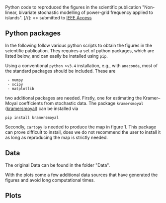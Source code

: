 
Python code to reproduced the figures in the scientific publication "Non-linear, bivariate stochastic modelling of
power-grid frequency applied to islands".
[//]: <> submitted to [IEEE Access](https://doi.org/10.1109/ACCESS.2022.3150338)

## Python packages
In the following follow various python scripts to obtain the figures in the scientific publication. They requires a set of python packages, which are listed below, and can easily be installed using `pip`.

Using a conventional `python >v3.4` installation, e.g., with `anaconda`, most of the standard packages should be included. These are

```code
 - numpy
 - scipy
 - matplotlib
```

two additional packages are needed. Firstly, one for estimating the Kramer–Moyal coefficients from stochastic data. The package `kramersmoyal` ([kramersmoyal](https://github.com/LRydin/kramersmoyal)) can be installed via


```code
pip install kramersmoyal
```

Secondly, `cartopy` is needed to produce the map in figure 1. This package can prove difficult to install, does we do not recommend the user to install it as long as reproducing the map is strictly needed.

## Data

The original Data can be found in the folder "Data".

With the plots come a few additional data sources that have generated the figures and avoid long computational times.

## Plots

